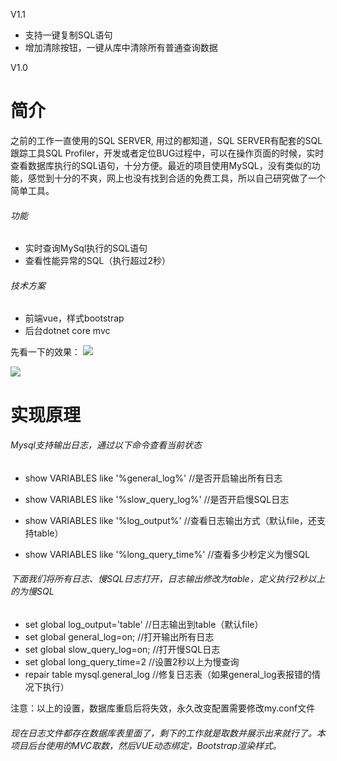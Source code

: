 V1.1
- 支持一键复制SQL语句
- 增加清除按钮，一键从库中清除所有普通查询数据

V1.0
#  简介
之前的工作一直使用的SQL SERVER, 用过的都知道，SQL SERVER有配套的SQL跟踪工具SQL Profiler，开发或者定位BUG过程中，可以在操作页面的时候，实时查看数据库执行的SQL语句，十分方便。最近的项目使用MySQL，没有类似的功能，感觉到十分的不爽，网上也没有找到合适的免费工具，所以自己研究做了一个简单工具。
###### 功能
- 实时查询MySql执行的SQL语句
- 查看性能异常的SQL（执行超过2秒）

###### 技术方案
- 前端vue，样式bootstrap
- 后台dotnet core mvc

先看一下的效果：
![](https://img2018.cnblogs.com/blog/540721/201812/540721-20181213175113602-615081202.png)



![](https://img2018.cnblogs.com/blog/540721/201812/540721-20181213175125506-1958892641.png)



# 实现原理
###### Mysql支持输出日志，通过以下命令查看当前状态

- show VARIABLES like '%general_log%' //是否开启输出所有日志

- show VARIABLES like '%slow_query_log%' //是否开启慢SQL日志
- show VARIABLES like '%log_output%' //查看日志输出方式（默认file，还支持table）
- show VARIABLES like '%long_query_time%' //查看多少秒定义为慢SQL


###### 下面我们将所有日志、慢SQL日志打开，日志输出修改为table，定义执行2秒以上的为慢SQL
- set global log_output='table' //日志输出到table（默认file）
- set global general_log=on;  //打开输出所有日志
- set global slow_query_log=on; //打开慢SQL日志
- set global long_query_time=2 //设置2秒以上为慢查询
- repair table mysql.general_log //修复日志表（如果general_log表报错的情况下执行）

注意：以上的设置，数据库重启后将失效，永久改变配置需要修改my.conf文件

###### 现在日志文件都存在数据库表里面了，剩下的工作就是取数并展示出来就行了。本项目后台使用的MVC取数，然后VUE动态绑定，Bootstrap渲染样式。
